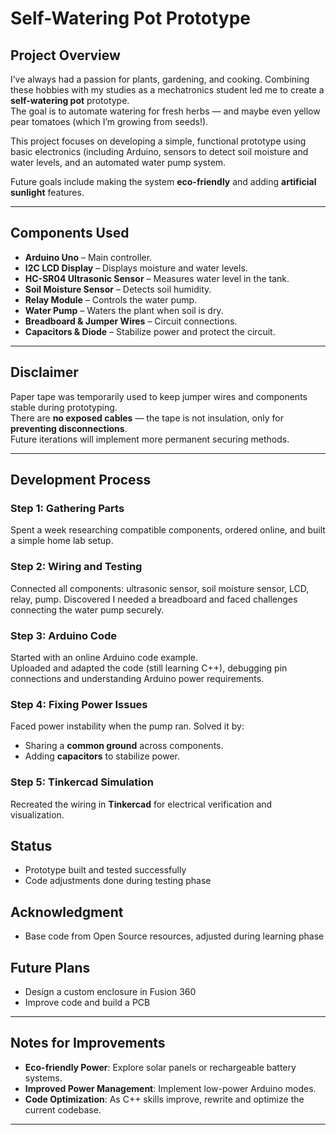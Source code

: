 # Self-Watering Pot Prototype

## Project Overview
I’ve always had a passion for plants, gardening, and cooking. Combining these hobbies with my studies as a mechatronics student led me to create a **self-watering pot** prototype.  
The goal is to automate watering for fresh herbs — and maybe even yellow pear tomatoes (which I’m growing from seeds!).

This project focuses on developing a simple, functional prototype using basic electronics (including Arduino, sensors to detect soil moisture and water levels, and an automated water pump system.

Future goals include making the system **eco-friendly** and adding **artificial sunlight** features.

---

## Components Used
- **Arduino Uno** – Main controller.
- **I2C LCD Display** – Displays moisture and water levels.
- **HC-SR04 Ultrasonic Sensor** – Measures water level in the tank.
- **Soil Moisture Sensor** – Detects soil humidity.
- **Relay Module** – Controls the water pump.
- **Water Pump** – Waters the plant when soil is dry.
- **Breadboard & Jumper Wires** – Circuit connections.
- **Capacitors & Diode** – Stabilize power and protect the circuit.

---

## Disclaimer
Paper tape was temporarily used to keep jumper wires and components stable during prototyping.  
There are **no exposed cables** — the tape is not insulation, only for **preventing disconnections**.  
Future iterations will implement more permanent securing methods.

---

## Development Process

### Step 1: Gathering Parts
Spent a week researching compatible components, ordered online, and built a simple home lab setup.

### Step 2: Wiring and Testing
Connected all components: ultrasonic sensor, soil moisture sensor, LCD, relay, pump. Discovered I needed a breadboard and faced challenges connecting the water pump securely.

### Step 3: Arduino Code
Started with an online Arduino code example.  
Uploaded and adapted the code (still learning C++), debugging pin connections and understanding Arduino power requirements.

### Step 4: Fixing Power Issues
Faced power instability when the pump ran. Solved it by:
- Sharing a **common ground** across components.
- Adding **capacitors** to stabilize power.

### Step 5: Tinkercad Simulation
Recreated the wiring in **Tinkercad** for electrical verification and visualization.

## Status
- Prototype built and tested successfully
- Code adjustments done during testing phase

## Acknowledgment
- Base code from Open Source resources, adjusted during learning phase

## Future Plans
- Design a custom enclosure in Fusion 360
- Improve code and build a PCB

---

## Notes for Improvements
- **Eco-friendly Power**: Explore solar panels or rechargeable battery systems.
- **Improved Power Management**: Implement low-power Arduino modes.
- **Code Optimization**: As C++ skills improve, rewrite and optimize the current codebase.

---

